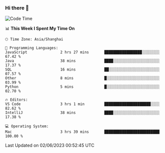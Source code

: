 ### Hi there 👋


<!--START_SECTION:waka-->
![Code Time](http://img.shields.io/badge/Code%20Time-1%2C144%20hrs%2011%20mins-blue)

📊 **This Week I Spent My Time On** 

```text
🕑︎ Time Zone: Asia/Shanghai

💬 Programming Languages: 
JavaScript               2 hrs 27 mins       █████████████████░░░░░░░░   67.42 % 
Java                     38 mins             ████░░░░░░░░░░░░░░░░░░░░░   17.37 % 
SQL                      16 mins             ██░░░░░░░░░░░░░░░░░░░░░░░   07.57 % 
Other                    8 mins              █░░░░░░░░░░░░░░░░░░░░░░░░   03.99 % 
Python                   5 mins              █░░░░░░░░░░░░░░░░░░░░░░░░   02.70 % 

🔥 Editors: 
VS Code                  3 hrs 1 min         █████████████████████░░░░   82.62 % 
IntelliJ                 38 mins             ████░░░░░░░░░░░░░░░░░░░░░   17.38 % 

💻 Operating System: 
Mac                      3 hrs 39 mins       █████████████████████████   100.00 % 
```


 Last Updated on 02/06/2023 00:52:45 UTC
<!--END_SECTION:waka-->

<!--
**SillyPasty/SillyPasty** is a ✨ _special_ ✨ repository because its `README.md` (this file) appears on your GitHub profile.

Here are some ideas to get you started:

- 🔭 I’m currently working on ...
- 🌱 I’m currently learning ...
- 👯 I’m looking to collaborate on ...
- 🤔 I’m looking for help with ...
- 💬 Ask me about ...
- 📫 How to reach me: ...
- 😄 Pronouns: ...
- ⚡ Fun fact: ...
-->


